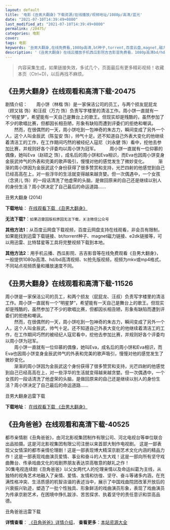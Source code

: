 ```yaml
---
layout: default
title: '电影《丑男大翻身》下载资源/在线播放/视频地址/1080p/高清/蓝光'
date: "2021-07-10T14:39:49+0800"
last_modified_at: "2021-07-10T14:39:49+0800"
permalink: /20475/
categories: 电影
cover:
tags: 电影
keywords: '丑男大翻身,在线免费看,1080p高清,bt种子,torrent,百度云盘,magnet,磁力链,迅雷下载资源'
description: '《丑男大翻身》在线云播放手机西瓜影院吉吉影音免费看，1080p高清bd/hd未删减完整版和tc抢先枪版，mkv/mp4格式，附带bt/torrent种子、magnet/磁力链、百度云盘、网盘资源迅雷下载链接'
---
```


>内容采集生成，如果链接失效，多试几个，页面最后有更多精彩视频！收藏本页（Ctrl+D)，以后再找不麻烦。


## 《丑男大翻身》在线观看和高清下载-20475

剧情介绍：　　周小饼（林楷 饰）是一家保洁公司的员工，与两个损友屁屁龙（顾又铭 饰）和汪叔（万力 饰）负责写字楼里的清洁工作。周小饼一直就有一个“明星梦”，希望能有一天自己是舞台上的歌王。但现实却是残酷的，虽然参加了不少的歌唱比赛，但都因长相丑陋，形象有缺陷而遭到评委们的拒绝和嘲讽。  　　然而，在很偶然的一天，周小饼吃到一包神奇的朱古力，瞬间变成了另外一个人，这个人叫金辰武（陈玺安 饰），帅气十足。还不知道自己外表大变化的他继续着清洁工的工作，在工作期间巧然的被经纪人寇尼（刘永健 饰）看中，挖他去参加比赛，并规则好各个评委均以周小饼为冠军。  　　周小饼一直就有一位仰慕的偶像，她叫Eva（赵硕之 饰），成名后的周小饼和Eva相识，而Eva也因周小饼变身金辰武帅气的外表和完美的歌声吸引，慢慢对他的感觉发生了微妙变化。  　　渐渐的周小饼因为金辰武这个身份获得了很多赞赏和支持，光芒四射的他感觉到自己已经高高在上，对一些浮华的生活就变得越来越贪婪。但一次偶遇中，一个女孩（念贤儿 饰）的一段话清洗了他虚荣的头脑，是做回原来的自己还是继续以别人的身份生活？周小饼决定了自己最后的命运道路……


丑男大翻身 (2014)

**下载地址**： [在线观看下载 《丑男大翻身》](https://www.btbtdy.me/btdy/dy1855.html) 


**无法下载?**：`如果迅雷因版权原因无法下载，关注微信公众号 `

**其他方法1**：从百度云网盘下载视频，百度云网盘支持在线观看，非会员有限制，如果能找到迅雷下载链接、bt/torrent种子、magnet磁力链接、e2dk链接等，可以用迅雷、比特彗星等工具将完整视频下载到本地。

**其他方法2**：用手机云播、西瓜影院、吉吉影音等在线免费观看《丑男大翻身》，一般提供1080p高清、hd/bd高清视频、tc抢先版视频，视频为mkv或mp4格式，不同站点视频质量和播放速度不同。


## 《丑男大翻身》在线观看和高清下载-11526

周小饼是一家保洁公司的员工，和两个损友（屁屁龙、汪叔）负责写字楼里的清洁工作。周小饼一直就有一个&ldquo;明星梦&rdquo;，希望能有一天自己是舞台上的歌王。但现实却是残酷的，虽然参加了不少的歌唱比赛，但都因长相丑陋，形象有缺陷而遭到评委们的拒绝和嘲讽。<br />　　然而，在很偶然的一天，周小饼吃到一包神奇的朱古力，瞬间变成了另外一个人，这个人叫金辰武，帅气十足。还不知道自己外表大变化的他继续着清洁工的工作，在工作期间巧然的被经纪人寇尼看中，挖他去参加比赛，并规则好各个评委均以周小饼为冠军。<br />　　周小饼一直就有一位仰慕的偶像，她叫Eva，成名后的周小饼和Eva相识，而Eva也因周小饼变身金辰武帅气的外表和完美的歌声吸引，慢慢对他的感觉发生了微妙变化。<br />　　渐渐的周小饼因为金辰武这个身份获得了很多赞赏和支持，光芒四射的他感觉到自己已经高高在上，对一些浮华的生活就变得越来越贪婪。但一次偶遇中，一个女孩的一段话清洗了他虚荣的头脑，是做回原来的自己还是继续以别人的身份生活？周小饼决定了自己最后的命运道路……


丑男大翻身迅雷下载

**下载地址**： [在线观看下载 《丑男大翻身》](https://www.993dy.com//vod-detail-id-22353.html) 


## 《丑角爸爸》在线观看和高清下载-40525

都市亲情剧《丑角爸爸》，由河北影视集团制作有限公司、河北电视台等单位联合出品拍摄。这是河北影视集团有限公司注册以来首部大制作电视剧。 这是一部表现父女情深的都市亲情伦理剧！这是一部表现博大精深京剧艺术文化内涵的精品力作！这是一部表现戏曲演员爱情、事业和奋斗的人生大戏！这是一部向所有坚守戏曲舞台、传承戏曲文化的戏剧界朋友表达崇高敬意的献礼之作！<br />30集电视连续剧《丑角爸爸》以父女两代人的伦理亲情以及命运纠葛为主线，从独特的视角艺术地融入了亲情、爱情、友情和彷徨、坚守、奋斗等诸多内涵，在充满性格冲突、生活质感的机智诙谐的表述当中，展示了中国戏曲院团改革开放后的兴衰振兴轨迹，塑造了一批个性独具、形象鲜活的戏曲演员形象，表现了戏曲演员为传承京剧艺术，在困境中挣扎跋涉、苦苦探求、执着坚守的责任意识和崇高品德。


丑角爸爸迅雷下载

**详情查看**： [《丑角爸爸》详情介绍](/movie/40525/)， **查看更多**：[本站资源大全](/movie/t/all/)

